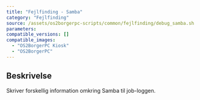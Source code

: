 ```yaml
---
title: "Fejlfinding - Samba"
category: "Fejlfinding"
source: /assets/os2borgerpc-scripts/common/fejlfinding/debug_samba.sh
parameters:
compatible_versions: []
compatible_images:
  - "OS2BorgerPC Kiosk"
  - "OS2BorgerPC"
---
```


## Beskrivelse
Skriver forskellig information omkring Samba til job-loggen.
